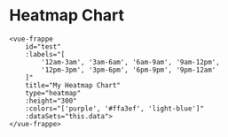 # Heatmap Chart

<vue-frappe
    id="test"
    :labels="[
        '12am-3am', '3am-6am', '6am-9am', '9am-12pm',
        '12pm-3pm', '3pm-6pm', '6pm-9pm', '9pm-12am'
    ]"
    title="My Heatmap Chart"
    type="heatmap"
    :height="300"
    :colors="['purple', '#ffa3ef', 'light-blue']"
    :dataSets="this.data">
</vue-frappe>

```
<vue-frappe
    id="test"
    :labels="[
        '12am-3am', '3am-6am', '6am-9am', '9am-12pm',
        '12pm-3pm', '3pm-6pm', '6pm-9pm', '9pm-12am'
    ]"
    title="My Heatmap Chart"
    type="heatmap"
    :height="300"
    :colors="['purple', '#ffa3ef', 'light-blue']"
    :dataSets="this.data">
</vue-frappe>
```


<script>
    import Vue from 'vue'
    import Chart from './../../../src'

    Vue.use(Chart)
    export default {
        data () {
            return {
                data: {
                    dataPoints: {
                        '1524064033': 8,
                    },
                    countLabel: 'Level',
                    discreteDomains: 0,  // default: 1
                    colors: ['#ebedf0', '#c0ddf9', '#73b3f3', '#3886e1', '#17459e'],
                }
            }
        }
    }
</script>